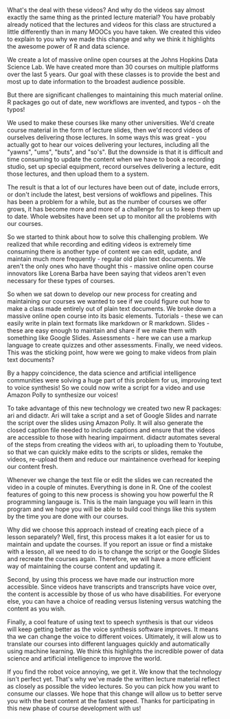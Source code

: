 What's the deal with these videos? And why do the videos say almost exactly the same thing as the printed lecture material? You have probably already noticed that the lectures and videos for this class are structured a little differently than in many MOOCs you have taken. We created this video to explain to you why we made this change and why we think it highlights the awesome power of R and data science. 

We create a lot of massive online open courses at the Johns Hopkins Data Science Lab. We have created more than 30 courses on multiple platforms over the last 5 years. Our goal with these classes is to provide the best and most up to date information to the broadest audience possible. 

But there are significant challenges to maintaining this much material online. R packages go out of date, new workflows are invented, and typos - oh the typos! 

We used to make these courses like many other universities. We'd create course material in the form of lecture slides, then we'd record videos of ourselves delivering those lectures. In some ways this was great - you actually got to hear our voices delivering your lectures, including all the "yawns", "ums", "buts", and "so's". But the downside is that it is difficult and time consuming to update the content when we have to book a recording studio, set up special equipment, record ourselves delivering a lecture, edit those lectures, and then upload them to a system. 

The result is that a lot of our lectures have been out of date, include errors, or don't include the latest, best versions of wokflows and pipelines. This has been a problem for a while, but as the number of courses we offer grows, it has become more and more of a challenge for us to keep them up to date. Whole websites have been set up to monitor all the problems with our courses. 

So we started to think about how to solve this challenging problem. We realized that while recording and editing videos is extremely time consuming there is another type of content we can edit, update, and maintain much more frequently - regular old plain text documents. We aren't the only ones who have thought this - massive online open course innovators like Lorena Barba have been saying that videos aren't even necessary for these types of courses. 

So when we sat down to develop our new process for creating and maintaining our courses we wanted to see if we could figure out how to make a class made entirely out of plain text documents. We broke down a massive online open course into its basic elements. Tutorials - these we can easily write in plain text formats like markdown or R markdown. Slides -  these are easy enough to maintain and share if we make them with something like Google Slides. Assessments - here we can use a markup language to create quizzes and other assessments. Finally, we need videos. This was the sticking point, how were we going to make videos from plain text documents? 

By a happy coincidence, the data science and artificial intelligence communities were solving a huge part of this problem for us, improving text to voice synthesis! So we could now write a script for a video and use Amazon Polly to synthesize our voices! 


To take advantage of this new technology we created two new R packages: ari and didactr. Ari will take a script and a set of Google Slides and narrate the script over the slides using Amazon Polly. It will also generate the closed caption file needed to include captions and ensure that the videos are accessible to those with hearing impairment. didactr automates several of the steps from creating the videos with ari, to uploading them to Youtube, so that we can quickly make edits to the scripts or slides, remake the videos, re-upload them and reduce our maintainence overhead for keeping our content fresh.  

Whenever we change the text file or edit the slides we can recreated the video in a couple of minutes. Everything is done in R. One of the coolest features of going to this new process is showing you how powerful the R programming langauge is. This is the main language you will learn in this program and we hope you will be able to build cool things like this system by the time you are done with our courses. 

Why did we choose this approach instead of creating each piece of a lesson separately? Well, first, this process makes it a lot easier for us to maintain and update the courses. If you report an issue or find a mistake with a lesson, all we need to do is to change the script or the Google Slides and recreate the courses again. Therefore, we will have a more efficient way of maintaining the course content and updating it. 

Second, by using this process we have made our instruction more accessible. Since videos have transcripts and transcripts have voice over, the content is accessible by those of us who have disabilities. For everyone else, you can have a choice of reading versus listening versus watching the content as you wish.

Finally, a cool feature of using text to speech synthesis is that our videos will keep getting better as the voice synthesis software improves. It means tha we can change the voice to different voices. Ultimately, it will alow us to translate our courses into different languages quickly and automatically using machine learning. We think this highlights the incredible power of data science and artificial intelligence to improve the world. 

If you find the robot voice annoying, we get it. We know that the technology isn't perfect yet. That's why we've made the written lecture material reflect as closely as possible the video lectures. So you can pick how you want to consume our classes. We hope that this change will allow us to better serve you with the best content at the fastest speed. Thanks for participating in this new phase of course development with us! 

